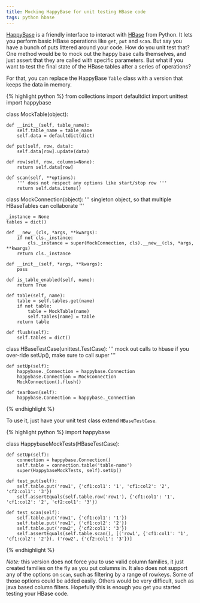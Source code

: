```yaml
---
title: Mocking HappyBase for unit testing HBase code
tags: python hbase
---
```


[HappyBase](https://github.com/wbolster/happybase) is a friendly interface to interact with [HBase](http://hbase.apache.org/) from Python. It lets you perform basic HBase operations like `get`, `put` and `scan`. But say you have a bunch of puts littered around your code. How do you unit test that? One method would be to mock out the happy base calls themselves, and just assert that they are called with specific parameters. But what if you want to test the final state of the HBase tables after a series of operations?

For that, you can replace the HappyBase `Table` class with a version that keeps the data in memory.

{% highlight python %}
from collections import defaultdict
import unittest
import happybase


class MockTable(object):

    def __init__(self, table_name):
        self.table_name = table_name
        self.data = defaultdict(dict)

    def put(self, row, data):
        self.data[row].update(data)

    def row(self, row, columns=None):
        return self.data[row]

    def scan(self, **options):
        ''' does not respect any options like start/stop row '''
        return self.data.items()


class MockConnection(object):
    ''' singleton object, so that multiple HBaseTables can collaborate '''

    _instance = None
    tables = dict()

    def __new__(cls, *args, **kwargs):
        if not cls._instance:
            cls._instance = super(MockConnection, cls).__new__(cls, *args, **kwargs)
        return cls._instance

    def __init__(self, *args, **kwargs):
        pass

    def is_table_enabled(self, name):
        return True

    def table(self, name):
        table = self.tables.get(name)
        if not table:
            table = MockTable(name)
            self.tables[name] = table
        return table

    def flush(self):
        self.tables = dict()


class HBaseTestCase(unittest.TestCase):
    ''' mock out calls to hbase
    if you over-ride setUp(), make sure to call super '''

    def setUp(self):
        happybase._Connection = happybase.Connection
        happybase.Connection = MockConnection
        MockConnection().flush()

    def tearDown(self):
        happybase.Connection = happybase._Connection
{% endhighlight %}

To use it, just have your unit test class extend `HBaseTestCase`.

{% highlight python %}
import happybase


class HappybaseMockTests(HBaseTestCase):

    def setUp(self):
        connection = happybase.Connection()
        self.table = connection.table('table-name')
        super(HappybaseMockTests, self).setUp()

    def test_put(self):
        self.table.put('row1', {'cf1:col1': '1', 'cf1:col2': '2', 'cf2:col1': '3'})
        self.assertEquals(self.table.row('row1'), {'cf1:col1': '1', 'cf1:col2': '2', 'cf2:col1': '3'})

    def test_scan(self):
        self.table.put('row1', {'cf1:col1': '1'})
        self.table.put('row1', {'cf1:col2': '2'})
        self.table.put('row2', {'cf2:col1': '3'})
        self.assertEquals(self.table.scan(), [('row1', {'cf1:col1': '1', 'cf1:col2': '2'}), ('row2', {'cf2:col1': '3'})]

{% endhighlight %}

*Note:* this version does not force you to use valid column families, it just created families on the fly as you put columns in. It also does not support any of the options on `scan`, such as filtering by a range of rowkeys. Some of those options could be added easily. Others would be very difficult, such as java based column filters. Hopefully this is enough you get you started testing your HBase code.
